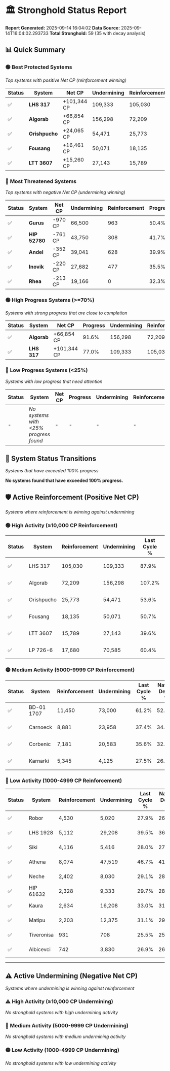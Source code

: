 # 🏛️ Stronghold Status Report

**Report Generated:** 2025-09-14 16:04:02
**Data Source:** 2025-09-14T16:04:02.293733
**Total Stronghold:** 59 (35 with decay analysis)

## 📊 Quick Summary

### 🟢 **Best Protected Systems**
*Top systems with positive Net CP (reinforcement winning)*

| Status | System | Net CP | Undermining | Reinforcement | Progress |
|--------|--------|--------|-------------|---------------|----------|
| ✅ | **LHS 317** | +101,344 CP | 109,333 | 105,030 | 77.0% |
| ✅ | **Algorab** | +66,854 CP | 156,298 | 72,209 | 91.6% |
| ✅ | **Orishpucho** | +24,065 CP | 54,471 | 25,773 | 48.2% |
| ✅ | **Fousang** | +16,461 CP | 50,071 | 18,135 | 45.7% |
| ✅ | **LTT 3607** | +15,260 CP | 27,143 | 15,789 | 36.9% |

### 🔴 **Most Threatened Systems**
*Top systems with negative Net CP (undermining winning)*

| Status | System | Net CP | Undermining | Reinforcement | Progress |
|--------|--------|--------|-------------|---------------|----------|
| ✅ | **Gurus** | -970 CP | 66,500 | 963 | 50.4% |
| ✅ | **HIP 52780** | -761 CP | 43,750 | 308 | 41.7% |
| ✅ | **Andel** | -352 CP | 39,041 | 628 | 39.9% |
| ✅ | **Inovik** | -220 CP | 27,682 | 477 | 35.5% |
| ✅ | **Rhea** | -213 CP | 19,166 | 0 | 32.3% |

### 🟢 **High Progress Systems (>=70%)**
*Systems with strong progress that are close to completion*

| Status | System | Net CP | Progress | Undermining | Reinforcement |
|--------|--------|--------|----------|-------------|---------------|
| ✅ | **Algorab** | +66,854 CP | 91.6% | 156,298 | 72,209 |
| ✅ | **LHS 317** | +101,344 CP | 77.0% | 109,333 | 105,030 |

### 🔴 **Low Progress Systems (<25%)**
*Systems with low progress that need attention*

| Status | System | Net CP | Progress | Undermining | Reinforcement |
|--------|--------|--------|----------|-------------|---------------|
| - | *No systems with <25% progress found* | - | - | - | - |
## 🔄 System Status Transitions
*Systems that have exceeded 100% progress*

**No systems found that have exceeded 100% progress.**

## 🛡️ Active Reinforcement (Positive Net CP)
*Systems where reinforcement is winning against undermining*

### 🟢 High Activity (≥10,000 CP Reinforcement)

| Status | System | Reinforcement | Undermining | Last Cycle % | Natural Decay % | Current Progress % | Current CP | Net CP | Activity |
|--------|--------|---------------|-------------|--------------|-----------------|-------------------|------------|--------|----------|
| ✅ | LHS 317 | 105,030 | 109,333 | 87.9% | 66.87% | 77.0% | 770,000 | +101,344 | 🟢 High Reinforcement |
| ✅ | Algorab | 72,209 | 156,298 | 107.2% | 84.91% | 91.6% | 915,999 | +66,854 | 🟢 High Reinforcement |
| ✅ | Orishpucho | 25,773 | 54,471 | 53.6% | 45.79% | 48.2% | 482,000 | +24,065 | 🟢 High Reinforcement |
| ✅ | Fousang | 18,135 | 50,071 | 50.7% | 44.05% | 45.7% | 457,000 | +16,461 | 🟢 High Reinforcement |
| ✅ | LTT 3607 | 15,789 | 27,143 | 39.6% | 35.37% | 36.9% | 369,000 | +15,260 | 🟢 High Reinforcement |
| ✅ | LP 726-6 | 17,680 | 70,585 | 60.4% | 51.81% | 53.3% | 532,999 | +14,946 | 🟢 High Reinforcement |

### 🟡 Medium Activity (5000-9999 CP Reinforcement)

| Status | System | Reinforcement | Undermining | Last Cycle % | Natural Decay % | Current Progress % | Current CP | Net CP | Activity |
|--------|--------|---------------|-------------|--------------|-----------------|-------------------|------------|--------|----------|
| ✅ | BD-01 1707 | 11,450 | 73,000 | 61.2% | 52.98% | 53.9% | 539,000 | +9,239 | 🟡 Medium Reinforcement |
| ✅ | Carnoeck | 8,881 | 23,958 | 37.4% | 34.15% | 35.0% | 350,000 | +8,472 | 🟡 Medium Reinforcement |
| ✅ | Corbenic | 7,181 | 20,583 | 35.6% | 32.82% | 33.5% | 335,000 | +6,802 | 🟡 Medium Reinforcement |
| ✅ | Karnarki | 5,345 | 4,125 | 27.5% | 26.53% | 27.1% | 271,000 | +5,651 | 🟡 Medium Reinforcement |

### 🔴 Low Activity (1000-4999 CP Reinforcement)

| Status | System | Reinforcement | Undermining | Last Cycle % | Natural Decay % | Current Progress % | Current CP | Net CP | Activity |
|--------|--------|---------------|-------------|--------------|-----------------|-------------------|------------|--------|----------|
| ✅ | Robor | 4,530 | 5,020 | 27.9% | 26.91% | 27.4% | 273,999 | +4,886 | 🔵 Low Reinforcement |
| ✅ | LHS 1928 | 5,112 | 29,208 | 39.5% | 36.15% | 36.6% | 366,000 | +4,472 | 🔵 Low Reinforcement |
| ✅ | Siki | 4,116 | 5,416 | 28.0% | 27.06% | 27.5% | 275,000 | +4,439 | 🔵 Low Reinforcement |
| ✅ | Athena | 8,074 | 47,519 | 46.7% | 41.62% | 41.9% | 419,000 | +2,835 | 🔵 Low Reinforcement |
| ✅ | Neche | 2,402 | 8,030 | 29.1% | 28.04% | 28.3% | 283,000 | +2,584 | 🔵 Low Reinforcement |
| ✅ | HIP 61632 | 2,328 | 9,333 | 29.7% | 28.55% | 28.8% | 288,000 | +2,487 | 🔵 Low Reinforcement |
| ✅ | Kaura | 2,634 | 16,208 | 33.0% | 31.15% | 31.4% | 314,000 | +2,452 | 🔵 Low Reinforcement |
| ✅ | Matipu | 2,203 | 12,375 | 31.1% | 29.68% | 29.9% | 299,000 | +2,162 | 🔵 Low Reinforcement |
| ✅ | Tiveronisa | 931 | 708 | 25.5% | 25.26% | 25.4% | 254,000 | +1,444 | 🔵 Low Reinforcement |
| ✅ | Albicevci | 742 | 3,830 | 26.9% | 26.40% | 26.5% | 265,000 | +1,004 | 🔵 Low Reinforcement |


---

## ⚠️ Active Undermining (Negative Net CP)
*Systems where undermining is winning against reinforcement*

### ⚠️ High Activity (≥10,000 CP Undermining)

*No stronghold systems with high undermining activity*

### 🔶 Medium Activity (5000-9999 CP Undermining)

*No stronghold systems with medium undermining activity*

### 🟡 Low Activity (1000-4999 CP Undermining)

*No stronghold systems with low undermining activity*
